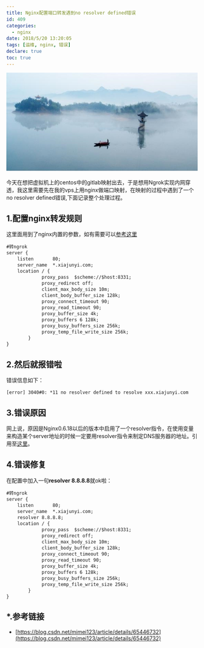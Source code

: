 ```yaml
---
title: Nginx配置端口转发遇到no resolver defined错误
id: 409
categories:
  - nginx
date: 2018/5/20 13:20:05    
tags: [运维, nginx, 错误]
declare: true
toc: true
---
```

![img](/img/xjy/tangquanchi.jpg)<br/><br/>
今天在想把虚拟机上的centos中的gitlab映射出去，于是想用Ngrok实现内网穿透，我这里需要先在我的vps上用nginx做端口映射，在映射的过程中遇到了一个no resolver defined错误,下面记录整个处理过程。

<!--more-->

## 1.配置nginx转发规则
这里面用到了nginx内置的参数，如有需要可以[参考这里](https://www.xiajunyi.com/pages/p39.html)
```text 
#转ngrok
server {
    listen       80;
    server_name  *.xiajunyi.com;
    location / {
             proxy_pass  $scheme://$host:8331;
             proxy_redirect off;
             client_max_body_size 10m;
             client_body_buffer_size 128k;
             proxy_connect_timeout 90;
             proxy_read_timeout 90;
             proxy_buffer_size 4k;
             proxy_buffers 6 128k;
             proxy_busy_buffers_size 256k;
             proxy_temp_file_write_size 256k;
        }
}
```

## 2.然后就报错啦 
错误信息如下：
```text 
[error] 3040#0: *11 no resolver defined to resolve xxx.xiajunyi.com
```

## 3.错误原因
网上说，原因是Nginx0.6.18以后的版本中启用了一个resolver指令，在使用变量来构造某个server地址的时候一定要用resolver指令来制定DNS服务器的地址。引用至[这里](https://blog.csdn.net/mimei123/article/details/65446732)。

## 4.错误修复
在配置中加入一句**resolver 8.8.8.8**就ok啦：
``` text  
#转ngrok
server {
    listen       80;
    server_name  *.xiajunyi.com;
    resolver 8.8.8.8;
    location / {
             proxy_pass  $scheme://$host:8331;
             proxy_redirect off;
             client_max_body_size 10m;
             client_body_buffer_size 128k;
             proxy_connect_timeout 90;
             proxy_read_timeout 90;
             proxy_buffer_size 4k;
             proxy_buffers 6 128k;
             proxy_busy_buffers_size 256k;
             proxy_temp_file_write_size 256k;
        }
}
```


## *.参考链接 
+ [https://blog.csdn.net/mimei123/article/details/65446732](https://blog.csdn.net/mimei123/article/details/65446732)